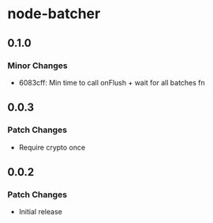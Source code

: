 # node-batcher

## 0.1.0

### Minor Changes

- 6083cff: Min time to call onFlush + wait for all batches fn

## 0.0.3

### Patch Changes

- Require crypto once

## 0.0.2

### Patch Changes

- Initial release
